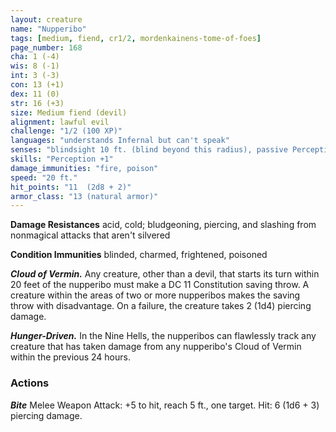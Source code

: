 ```yaml
---
layout: creature
name: "Nupperibo"
tags: [medium, fiend, cr1/2, mordenkainens-tome-of-foes]
page_number: 168
cha: 1 (-4)
wis: 8 (-1)
int: 3 (-3)
con: 13 (+1)
dex: 11 (0)
str: 16 (+3)
size: Medium fiend (devil)
alignment: lawful evil
challenge: "1/2 (100 XP)"
languages: "understands Infernal but can't speak"
senses: "blindsight 10 ft. (blind beyond this radius), passive Perception 11"
skills: "Perception +1"
damage_immunities: "fire, poison"
speed: "20 ft."
hit_points: "11  (2d8 + 2)"
armor_class: "13 (natural armor)"
---
```


**Damage Resistances** acid, cold; bludgeoning, piercing, and slashing from nonmagical attacks that aren't silvered

**Condition Immunities** blinded, charmed, frightened, poisoned

***Cloud of Vermin.*** Any creature, other than a devil, that starts its turn within 20 feet of the nupperibo must make a DC 11 Constitution saving throw. A creature within the areas of two or more nupperibos makes the saving throw with disadvantage. On a failure, the creature takes 2 (1d4) piercing damage.

***Hunger-Driven.*** In the Nine Hells, the nupperibos can flawlessly track any creature that has taken damage from any nupperibo's Cloud of Vermin within the previous 24 hours.

### Actions

***Bite*** Melee Weapon Attack: +5 to hit, reach 5 ft., one target. Hit: 6 (1d6 + 3) piercing damage.